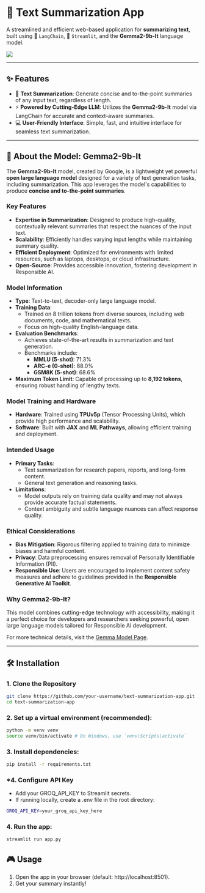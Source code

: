# 🚀 Text Summarization App

A streamlined and efficient web-based application for **summarizing text**, built using 🧠 `LangChain`, 🌟 `Streamlit`, and the **Gemma2-9b-It** language model.

![](https://raw.github.com/alphatechlogics/Text-Summarization/2975fc58648916122b4b77dde14cc03a8479a9cf/image.png)

---

## ✨ Features

- 📝 **Text Summarization**: Generate concise and to-the-point summaries of any input text, regardless of length.
- ⚡ **Powered by Cutting-Edge LLM**: Utilizes the **Gemma2-9b-It** model via LangChain for accurate and context-aware summaries.
- 💻 **User-Friendly Interface**: Simple, fast, and intuitive interface for seamless text summarization.

---

## 🤖 About the Model: Gemma2-9b-It

The **Gemma2-9b-It** model, created by Google, is a lightweight yet powerful **open large language model** designed for a variety of text generation tasks, including summarization. This app leverages the model's capabilities to produce **concise and to-the-point summaries**.

### Key Features

- **Expertise in Summarization**: Designed to produce high-quality, contextually relevant summaries that respect the nuances of the input text.
- **Scalability**: Efficiently handles varying input lengths while maintaining summary quality.
- **Efficient Deployment**: Optimized for environments with limited resources, such as laptops, desktops, or cloud infrastructure.
- **Open-Source**: Provides accessible innovation, fostering development in Responsible AI.

### Model Information

- **Type**: Text-to-text, decoder-only large language model.
- **Training Data**:
  - Trained on 8 trillion tokens from diverse sources, including web documents, code, and mathematical texts.
  - Focus on high-quality English-language data.
- **Evaluation Benchmarks**:
  - Achieves state-of-the-art results in summarization and text generation.
  - Benchmarks include:
    - **MMLU (5-shot)**: 71.3%
    - **ARC-e (0-shot)**: 88.0%
    - **GSM8K (5-shot)**: 68.6%
- **Maximum Token Limit**: Capable of processing up to **8,192 tokens**, ensuring robust handling of lengthy texts.

### Model Training and Hardware

- **Hardware**: Trained using **TPUv5p** (Tensor Processing Units), which provide high performance and scalability.
- **Software**: Built with **JAX** and **ML Pathways**, allowing efficient training and deployment.

### Intended Usage

- **Primary Tasks**:
  - Text summarization for research papers, reports, and long-form content.
  - General text generation and reasoning tasks.
- **Limitations**:
  - Model outputs rely on training data quality and may not always provide accurate factual statements.
  - Context ambiguity and subtle language nuances can affect response quality.

### Ethical Considerations

- **Bias Mitigation**: Rigorous filtering applied to training data to minimize biases and harmful content.
- **Privacy**: Data preprocessing ensures removal of Personally Identifiable Information (PII).
- **Responsible Use**: Users are encouraged to implement content safety measures and adhere to guidelines provided in the **Responsible Generative AI Toolkit**.

### Why Gemma2-9b-It?

This model combines cutting-edge technology with accessibility, making it a perfect choice for developers and researchers seeking powerful, open large language models tailored for Responsible AI development.

For more technical details, visit the [Gemma Model Page](https://huggingface.co/google/gemma-2-9b-it).

---

## 🛠️ Installation

### 1. Clone the Repository

```bash
git clone https://github.com/your-username/text-summarization-app.git
cd text-summarization-app
```

### 2. **Set up a virtual environment (recommended):**

```bash
python -m venv venv
source venv/bin/activate # On Windows, use `venv\Scripts\activate`
```

### 3. **Install dependencies:**

```bash
pip install -r requirements.txt
```

### **\*4. Configure API Key**

- Add your GROQ_API_KEY to Streamlit secrets.
- If running locally, create a .env file in the root directory:

```bash
GROQ_API_KEY=your_groq_api_key_here
```

### 4. **Run the app:**

```bash
streamlit run app.py
```

## 🎮 Usage

1. Open the app in your browser (default: http://localhost:8501).
2. Get your summary instantly!
